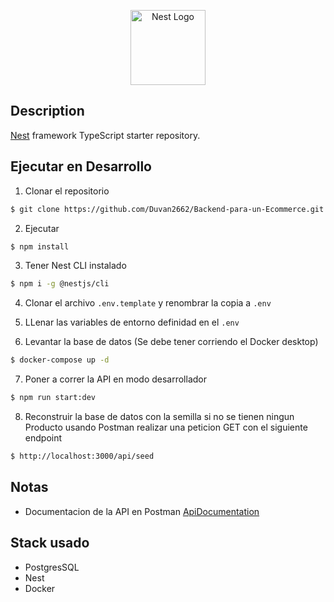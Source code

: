 <p align="center">
  <a href="http://nestjs.com/" target="blank"><img src="https://nestjs.com/img/logo-small.svg" width="120" alt="Nest Logo" /></a>
</p>



## Description

[Nest](https://github.com/nestjs/nest) framework TypeScript starter repository.

## Ejecutar en Desarrollo

1. Clonar el repositorio
```bash
$ git clone https://github.com/Duvan2662/Backend-para-un-Ecommerce.git
```

2. Ejecutar 
```bash
$ npm install
```

3. Tener Nest CLI instalado
```bash
$ npm i -g @nestjs/cli
```

4. Clonar el archivo ```.env.template``` y renombrar la copia a ```.env``` 

5. LLenar las variables de entorno definidad en el ```.env```

6. Levantar la base de datos (Se debe tener corriendo el Docker desktop)
```bash
$ docker-compose up -d
```

7. Poner a correr la API en modo desarrollador  
```bash
$ npm run start:dev
```

8. Reconstruir la base de datos con la semilla si no se tienen ningun Producto usando Postman realizar una peticion GET con el siguiente endpoint

```bash
$ http://localhost:3000/api/seed
```


## Notas
* Documentacion de la API en Postman 
[ApiDocumentation](https://documenter.getpostman.com/view/24259074/2sAYBPkESW)
## Stack usado
* PostgresSQL
* Nest
* Docker




